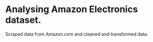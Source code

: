 # Analysing Amazon Electronics dataset.
Scraped data from Amazon.com and cleaned and transformed data.
